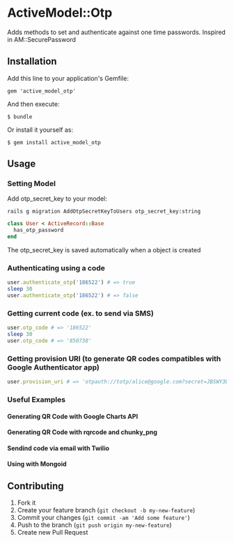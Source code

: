 # ActiveModel::Otp

Adds methods to set and authenticate against one time passwords. Inspired in AM::SecurePassword

## Installation

Add this line to your application's Gemfile:

    gem 'active_model_otp'

And then execute:

    $ bundle

Or install it yourself as:

    $ gem install active_model_otp

## Usage

### Setting Model
Add otp_secret_key to your model:

    rails g migration AddOtpSecretKeyToUsers otp_secret_key:string

```ruby
class User < ActiveRecord::Base
  has_otp_password
end
```

The otp_secret_key is saved automatically when a object is created

### Authenticating using a code

```ruby
user.authenticate_otp('186522') # => true
sleep 30
user.authenticate_otp('186522') # => false
```

### Getting current code (ex. to send via SMS)

```ruby
user.otp_code # => '186522'
sleep 30
user.otp_code # => '850738'
```

### Getting provision URI (to generate QR codes compatibles with Google Authenticator app)

```ruby
user.provision_uri # => 'otpauth://totp/alice@google.com?secret=JBSWY3DPEHPK3PXP'
```

### Useful Examples

#### Generating QR Code with Google Charts API

#### Generating QR Code with rqrcode and chunky_png

#### Sendind code via email with Twilio

#### Using with Mongoid

## Contributing

1. Fork it
2. Create your feature branch (`git checkout -b my-new-feature`)
3. Commit your changes (`git commit -am 'Add some feature'`)
4. Push to the branch (`git push origin my-new-feature`)
5. Create new Pull Request
